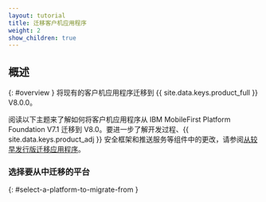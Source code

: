 ```yaml
---
layout: tutorial
title: 迁移客户机应用程序
weight: 2
show_children: true
---
```

<!-- NLS_CHARSET=UTF-8 -->
## 概述
{: #overview }
将现有的客户机应用程序迁移到 {{ site.data.keys.product_full }} V8.0.0。

阅读以下主题来了解如何将客户机应用程序从 IBM MobileFirst Platform Foundation V7.1 迁移到 V8.0。要进一步了解开发过程、{{ site.data.keys.product_adj }} 安全框架和推送服务等组件中的更改，请参阅[从较早发行版迁移应用程序](../)。

### 选择要从中迁移的平台
{: #select-a-platform-to-migrate-from }
